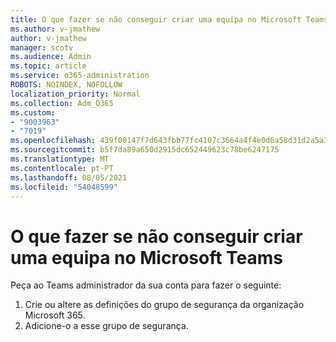 ```yaml
---
title: O que fazer se não conseguir criar uma equipa no Microsoft Teams
ms.author: v-jmathew
author: v-jmathew
manager: scotv
ms.audience: Admin
ms.topic: article
ms.service: o365-administration
ROBOTS: NOINDEX, NOFOLLOW
localization_priority: Normal
ms.collection: Adm_O365
ms.custom:
- "9003963"
- "7019"
ms.openlocfilehash: 439f00147f7d643fbb77fc4107c3664a4f4e0d6a58d31d2a5a33599fab16185f
ms.sourcegitcommit: b5f7da89a650d2915dc652449623c78be6247175
ms.translationtype: MT
ms.contentlocale: pt-PT
ms.lasthandoff: 08/05/2021
ms.locfileid: "54048599"
---
```

# <a name="what-to-do-if-you-cant-create-a-team-in-microsoft-teams"></a>O que fazer se não conseguir criar uma equipa no Microsoft Teams

Peça ao Teams administrador da sua conta para fazer o seguinte:

1. Crie ou altere as definições do grupo de segurança da organização Microsoft 365.
2. Adicione-o a esse grupo de segurança.
